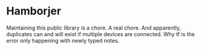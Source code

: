 # Hamborjer

Maintaining this public library is a chore. A real chore. And apparently, duplicates can and will exist if multiple devices are connected. Why tf is the error only happening with newly typed notes.